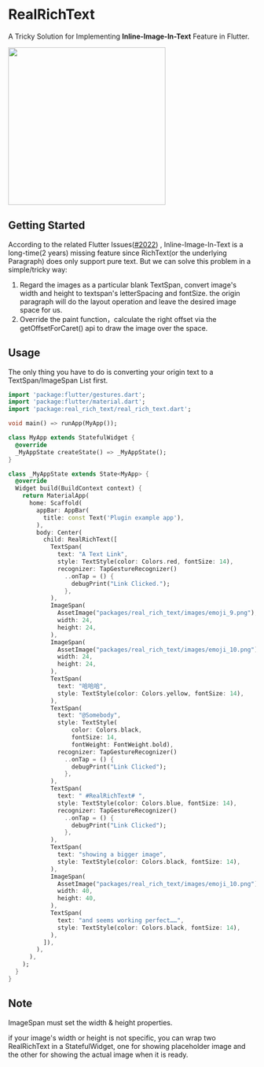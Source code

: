# RealRichText

A Tricky Solution for Implementing **Inline-Image-In-Text** Feature in Flutter.

<img src="https://github.com/limengyun2008/RealRichText/blob/master/doc/example.png" width="320">

## Getting Started

According to the related Flutter Issues([#2022](https://github.com/flutter/flutter/issues/2022)) , Inline-Image-In-Text is a long-time(2 years) missing feature since RichText(or the underlying Paragraph) does only support pure text. But we can solve this problem in a simple/tricky way:

1. Regard the images as a particular blank TextSpan, convert image's width and height to textspan's letterSpacing and fontSize. the origin paragraph will do the layout operation and leave the desired image space for us.
2. Override the paint function，calculate the right offset via the getOffsetForCaret() api to draw the image over the space.

## Usage

The only thing you have to do is converting your origin text to a TextSpan/ImageSpan List first.

```Dart
import 'package:flutter/gestures.dart';
import 'package:flutter/material.dart';
import 'package:real_rich_text/real_rich_text.dart';

void main() => runApp(MyApp());

class MyApp extends StatefulWidget {
  @override
  _MyAppState createState() => _MyAppState();
}

class _MyAppState extends State<MyApp> {
  @override
  Widget build(BuildContext context) {
    return MaterialApp(
      home: Scaffold(
        appBar: AppBar(
          title: const Text('Plugin example app'),
        ),
        body: Center(
          child: RealRichText([
            TextSpan(
              text: "A Text Link",
              style: TextStyle(color: Colors.red, fontSize: 14),
              recognizer: TapGestureRecognizer()
                ..onTap = () {
                  debugPrint("Link Clicked.");
                },
            ),
            ImageSpan(
              AssetImage("packages/real_rich_text/images/emoji_9.png"),
              width: 24,
              height: 24,
            ),
            ImageSpan(
              AssetImage("packages/real_rich_text/images/emoji_10.png"),
              width: 24,
              height: 24,
            ),
            TextSpan(
              text: "哈哈哈",
              style: TextStyle(color: Colors.yellow, fontSize: 14),
            ),
            TextSpan(
              text: "@Somebody",
              style: TextStyle(
                  color: Colors.black,
                  fontSize: 14,
                  fontWeight: FontWeight.bold),
              recognizer: TapGestureRecognizer()
                ..onTap = () {
                  debugPrint("Link Clicked");
                },
            ),
            TextSpan(
              text: " #RealRichText# ",
              style: TextStyle(color: Colors.blue, fontSize: 14),
              recognizer: TapGestureRecognizer()
                ..onTap = () {
                  debugPrint("Link Clicked");
                },
            ),
            TextSpan(
              text: "showing a bigger image",
              style: TextStyle(color: Colors.black, fontSize: 14),
            ),
            ImageSpan(
              AssetImage("packages/real_rich_text/images/emoji_10.png"),
              width: 40,
              height: 40,
            ),
            TextSpan(
              text: "and seems working perfect……",
              style: TextStyle(color: Colors.black, fontSize: 14),
            ),
          ]),
        ),
      ),
    );
  }
}
```

## Note

ImageSpan must set the width & height properties.

if your image's width or height is not specific, you can wrap two RealRichText in a StatefulWidget, one for showing placeholder image and the other for showing the actual image when it is ready.
